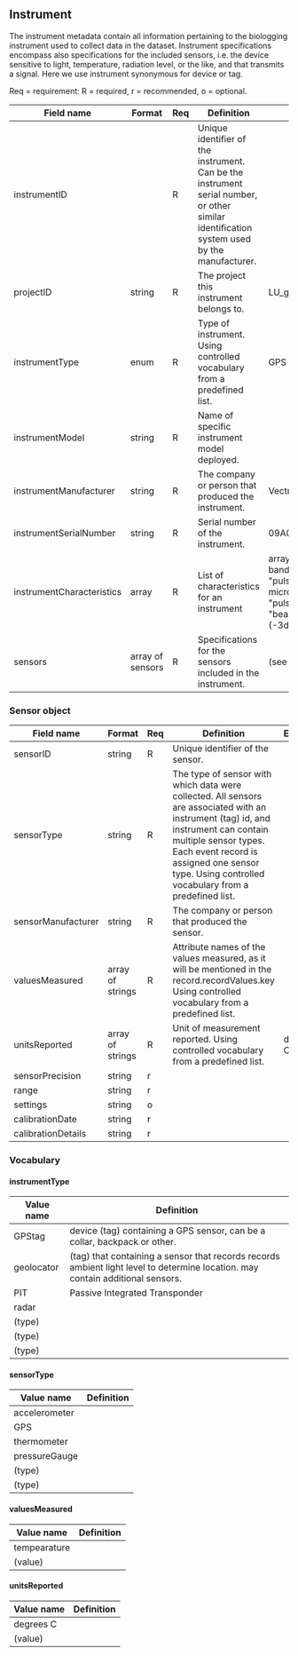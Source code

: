 ## Instrument

The instrument metadata contain all information pertaining to the biologging instrument used to collect data in the dataset. Instrument specifications encompass also specifications for the included sensors, i.e. the device sensitive to light, temperature, radiation level, or the like, and that transmits a signal. Here we use instrument synonymous for device or tag.

Req = requirement: R = required, r = recommended, o = optional.

| Field name | Format | Req | Definition | Example | Reference |
| ---------- | ------ | --- | ---------- | ------- | --------- |
| instrumentID |  | R | Unique identifier of the instrument. Can be the instrument serial number, or other similar identification system used by the manufacturer. |  | [https://github.com/ocean-tracking-network/biologging_standardization/blob/master/templates/fields/instrumentID.md] |
| projectID | string | R | The project this instrument belongs to. | LU_geolocator_great_snipes_AL |
| instrumentType | enum | R | Type of instrument. Using controlled vocabulary from a predefined list. | GPS Collar | [https://github.com/ocean-tracking-network/biologging_standardization/blob/master/templates/fields/instrumentType.md] |
| instrumentModel | string | R | Name of specific instrument model deployed. |  | [https://github.com/ocean-tracking-network/biologging_standardization/blob/master/templates/fields/instrumentModel.md] |
| instrumentManufacturer | string | R |  The company or person that produced the instrument. | Vectronic Aerospace | [https://github.com/ocean-tracking-network/biologging_standardization/blob/master/templates/fields/instrumentManufacturer.md] |
| instrumentSerialNumber | string | R | Serial number of the instrument. | 09A0178 | [https://github.com/ocean-tracking-network/biologging_standardization/blob/master/templates/fields/instrumentSerialNumber.md] |
| instrumentCharacteristics | array | R | List of characteristics for an instrument | array("wavelength" => "X-band", "power" => "200 kW", "pulseDuration" => "0.25 microseconds", "pulseRepetition" => "504 Hz", "beamWidth" => "1.5 deg (-3db)") |
| sensors | array of sensors | R | Specifications for the sensors included in the instrument. | (see [Sensor object](#sensor-object)) |


### Sensor object


| Field name | Format | Req | Definition | Example | Reference |
| ---------- | ------ | --- | ---------- | ------- | --------- |
| sensorID | string | R | Unique identifier of the sensor. |  |
| sensorType | string | R | The type of sensor with which data were collected. All sensors are associated with an instrument (tag) id, and instrument can contain multiple sensor types. Each event record is assigned one sensor type. Using controlled vocabulary from a predefined list. |  |
| sensorManufacturer | string | R | The company or person that produced the sensor. |  |
| valuesMeasured | array of strings | R | Attribute names of the values measured, as it will be mentioned in the record.recordValues.key Using controlled vocabulary from a predefined list. |  |
| unitsReported | array of strings | R | Unit of measurement reported. Using controlled vocabulary from a predefined list. | degrees C | [https://github.com/ocean-tracking-network/biologging_standardization/blob/master/templates/fields/unitsReported.md] |
| sensorPrecision | string | r |  |  |
| range | string | r |  |  |
| settings | string | o |  |  |
| calibrationDate | string | r |  |  |
| calibrationDetails | string | r |  |  |


### Vocabulary

#### instrumentType
| Value name | Definition |
| ---------- | ------ |
| GPStag | device (tag) containing a GPS sensor, can be a collar, backpack or other. |
| geolocator |  (tag) that containing a sensor that records records ambient light level to determine location. may contain additional sensors. |
| PIT | Passive Integrated Transponder |
| radar |  |
| (type) |  |
| (type) |  |
| (type) |  |

#### sensorType
| Value name | Definition |
| ---------- | ------ |
| accelerometer |  |
| GPS |  |
| thermometer |  |
| pressureGauge |  |
| (type) |  |
| (type) |  |

#### valuesMeasured
| Value name | Definition |
| ---------- | ------ |
| tempearature |  |
| (value) |  |

#### unitsReported
| Value name | Definition |
| ---------- | ------ |
| degrees C |  |
| (value) |  |
